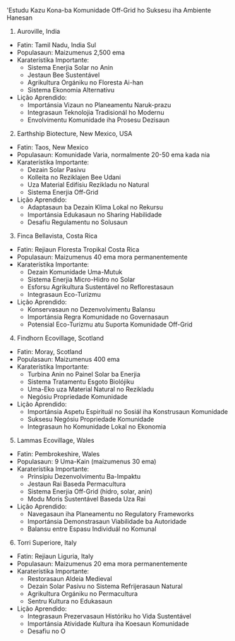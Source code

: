 'Estudu Kazu Kona-ba Komunidade Off-Grid ho Suksesu iha Ambiente Hanesan

1. Auroville, India
- Fatin: Tamil Nadu, India Sul
- Populasaun: Maizumenus 2,500 ema
- Karaterístika Importante:
  * Sistema Enerjia Solar no Anin
  * Jestaun Bee Sustentável
  * Agrikultura Orgániku no Floresta Ai-han
  * Sistema Ekonomia Alternativu
- Lição Aprendido:
  * Importánsia Vizaun no Planeamentu Naruk-prazu
  * Integrasaun Teknolojia Tradisionál ho Modernu
  * Envolvimentu Komunidade iha Prosesu Dezisaun

2. Earthship Biotecture, New Mexico, USA
- Fatin: Taos, New Mexico
- Populasaun: Komunidade Varia, normalmente 20-50 ema kada nia
- Karaterístika Importante:
  * Dezain Solar Pasivu
  * Kolleita no Reziklajen Bee Udani
  * Uza Material Edifísiu Rezikladu no Natural
  * Sistema Enerjia Off-Grid
- Lição Aprendido:
  * Adaptasaun ba Dezain Klima Lokal no Rekursu
  * Importánsia Edukasaun no Sharing Habilidade
  * Desafiu Regulamentu no Solusaun

3. Finca Bellavista, Costa Rica
- Fatin: Rejiaun Floresta Tropikal Costa Rica
- Populasaun: Maizumenus 40 ema mora permanentemente
- Karaterístika Importante:
  * Dezain Komunidade Uma-Mutuk
  * Sistema Enerjia Micro-Hidro no Solar
  * Esforsu Agrikultura Sustentável no Reflorestasaun
  * Integrasaun Eco-Turizmu
- Lição Aprendido:
  * Konservasaun no Dezenvolvimentu Balansu
  * Importánsia Regra Komunidade no Governasaun
  * Potensial Eco-Turizmu atu Suporta Komunidade Off-Grid

4. Findhorn Ecovillage, Scotland
- Fatin: Moray, Scotland
- Populasaun: Maizumenus 400 ema
- Karaterístika Importante:
  * Turbina Anin no Painel Solar ba Enerjia
  * Sistema Tratamentu Esgoto Biolójiku
  * Uma-Eko uza Material Natural no Rezikladu
  * Negósiu Propriedade Komunidade
- Lição Aprendido:
  * Importánsia Aspetu Espirituál no Sosiál iha Konstrusaun Komunidade
  * Suksesu Negósiu Propriedade Komunidade
  * Integrasaun ho Komunidade Lokal no Ekonomia

5. Lammas Ecovillage, Wales
- Fatin: Pembrokeshire, Wales
- Populasaun: 9 Uma-Kain (maizumenus 30 ema)
- Karaterístika Importante:
  * Prinsípiu Dezenvolvimentu Ba-Impaktu
  * Jestaun Rai Baseda Permacultura
  * Sistema Enerjia Off-Grid (hidro, solar, anin)
  * Modu Moris Sustentável Baseda Uza Rai
- Lição Aprendido:
  * Navegasaun iha Planeamentu no Regulatory Frameworks
  * Importánsia Demonstrasaun Viabilidade ba Autoridade
  * Balansu entre Espasu Individuál no Komunal

6. Torri Superiore, Italy
- Fatin: Rejiaun Liguria, Italy
- Populasaun: Maizumenus 20 ema mora permanentemente
- Karaterístika Importante:
  * Restorasaun Aldeia Medieval
  * Dezain Solar Pasivu no Sistema Refrijerasaun Natural
  * Agrikultura Orgániku no Permacultura
  * Sentru Kultura no Edukasaun
- Lição Aprendido:
  * Integrasaun Prezervasaun Históriku ho Vida Sustentável
  * Importánsia Atividade Kultura iha Koesaun Komunidade
  * Desafiu no O